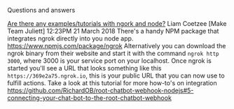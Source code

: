 Questions and answers

[Are there any examples/tutorials with ngork and node?](https://offerzen-make.slack.com/archives/C8VD9AS84/p1521626669000084)
Liam Coetzee [Make Team Juliett] 12:23PM 21 March 2018
There's a handy NPM package that integrates ngrok directly into you node app. https://www.npmjs.com/package/ngrok Alternatively you can download the ngrok binary from their website and start it with the command `ngrok http 3000`, where 3000 is your service port on your localhost. Once ngrok is started you'll see a URL that looks something like this `https://369e2a75.ngrok.io`, this is your public URL that you can now use to fulfill actions. Take a look at this tutorial for more how-to's on integration https://github.com/RichardOB/root-chatbot-webhook-nodejs#5-connecting-your-chat-bot-to-the-root-chatbot-webhook

